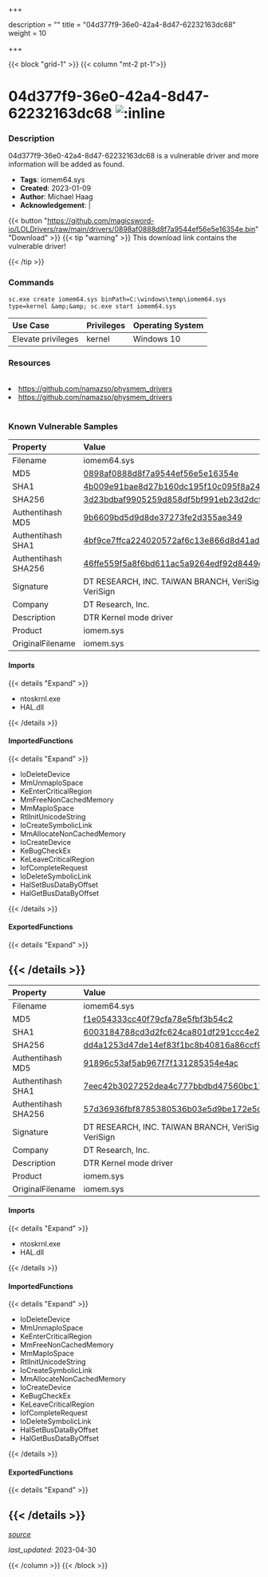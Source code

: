 +++

description = ""
title = "04d377f9-36e0-42a4-8d47-62232163dc68"
weight = 10

+++


{{< block "grid-1" >}}
{{< column "mt-2 pt-1">}}


# 04d377f9-36e0-42a4-8d47-62232163dc68 ![:inline](/images/twitter_verified.png) 


### Description

04d377f9-36e0-42a4-8d47-62232163dc68 is a vulnerable driver and more information will be added as found.
- **Tags**: iomem64.sys
- **Created**: 2023-01-09
- **Author**: Michael Haag
- **Acknowledgement**:  | [](https://twitter.com/)

{{< button "https://github.com/magicsword-io/LOLDrivers/raw/main/drivers/0898af0888d8f7a9544ef56e5e16354e.bin" "Download" >}}
{{< tip "warning" >}}
This download link contains the vulnerable driver!

{{< /tip >}}

### Commands

```
sc.exe create iomem64.sys binPath=C:\windows\temp\iomem64.sys type=kernel &amp;&amp; sc.exe start iomem64.sys
```

| Use Case | Privileges | Operating System | 
|:---- | ---- | ---- |
| Elevate privileges | kernel | Windows 10 |

### Resources
<br>
<li><a href=" https://github.com/namazso/physmem_drivers"> https://github.com/namazso/physmem_drivers</a></li>
<li><a href="https://github.com/namazso/physmem_drivers">https://github.com/namazso/physmem_drivers</a></li>
<br>

### Known Vulnerable Samples

| Property           | Value |
|:-------------------|:------|
| Filename           | iomem64.sys |
| MD5                | [0898af0888d8f7a9544ef56e5e16354e](https://www.virustotal.com/gui/file/0898af0888d8f7a9544ef56e5e16354e) |
| SHA1               | [4b009e91bae8d27b160dc195f10c095f8a2441e1](https://www.virustotal.com/gui/file/4b009e91bae8d27b160dc195f10c095f8a2441e1) |
| SHA256             | [3d23bdbaf9905259d858df5bf991eb23d2dc9f4ecda7f9f77839691acef1b8c4](https://www.virustotal.com/gui/file/3d23bdbaf9905259d858df5bf991eb23d2dc9f4ecda7f9f77839691acef1b8c4) |
| Authentihash MD5   | [9b6609bd5d9d8de37273fe2d355ae349](https://www.virustotal.com/gui/search/authentihash%253A9b6609bd5d9d8de37273fe2d355ae349) |
| Authentihash SHA1  | [4bf9ce7ffca224020572af6c13e866d8d41ad5bf](https://www.virustotal.com/gui/search/authentihash%253A4bf9ce7ffca224020572af6c13e866d8d41ad5bf) |
| Authentihash SHA256| [46ffe559f5a8f6bd611ac5a9264edf92d8449d8d31b2ddf6b2add5971e309c56](https://www.virustotal.com/gui/search/authentihash%253A46ffe559f5a8f6bd611ac5a9264edf92d8449d8d31b2ddf6b2add5971e309c56) |
| Signature         | DT RESEARCH, INC. TAIWAN BRANCH, VeriSign Class 3 Code Signing 2010 CA, VeriSign   |
| Company           | DT Research, Inc. |
| Description       | DTR Kernel mode driver |
| Product           | iomem.sys |
| OriginalFilename  | iomem.sys |


#### Imports
{{< details "Expand" >}}
* ntoskrnl.exe
* HAL.dll

{{< /details >}}
#### ImportedFunctions
{{< details "Expand" >}}
* IoDeleteDevice
* MmUnmapIoSpace
* KeEnterCriticalRegion
* MmFreeNonCachedMemory
* MmMapIoSpace
* RtlInitUnicodeString
* IoCreateSymbolicLink
* MmAllocateNonCachedMemory
* IoCreateDevice
* KeBugCheckEx
* KeLeaveCriticalRegion
* IofCompleteRequest
* IoDeleteSymbolicLink
* HalSetBusDataByOffset
* HalGetBusDataByOffset

{{< /details >}}
#### ExportedFunctions
{{< details "Expand" >}}

{{< /details >}}
-----
| Property           | Value |
|:-------------------|:------|
| Filename           | iomem64.sys |
| MD5                | [f1e054333cc40f79cfa78e5fbf3b54c2](https://www.virustotal.com/gui/file/f1e054333cc40f79cfa78e5fbf3b54c2) |
| SHA1               | [6003184788cd3d2fc624ca801df291ccc4e225ee](https://www.virustotal.com/gui/file/6003184788cd3d2fc624ca801df291ccc4e225ee) |
| SHA256             | [dd4a1253d47de14ef83f1bc8b40816a86ccf90d1e624c5adf9203ae9d51d4097](https://www.virustotal.com/gui/file/dd4a1253d47de14ef83f1bc8b40816a86ccf90d1e624c5adf9203ae9d51d4097) |
| Authentihash MD5   | [91896c53af5ab967f7f131285354e4ac](https://www.virustotal.com/gui/search/authentihash%253A91896c53af5ab967f7f131285354e4ac) |
| Authentihash SHA1  | [7eec42b3027252dea4c777bbdbd47560bc179986](https://www.virustotal.com/gui/search/authentihash%253A7eec42b3027252dea4c777bbdbd47560bc179986) |
| Authentihash SHA256| [57d36936fbf8785380536b03e5d9be172e5dd5c3bf435e19875a80aa96f97e1f](https://www.virustotal.com/gui/search/authentihash%253A57d36936fbf8785380536b03e5d9be172e5dd5c3bf435e19875a80aa96f97e1f) |
| Signature         | DT RESEARCH, INC. TAIWAN BRANCH, VeriSign Class 3 Code Signing 2010 CA, VeriSign   |
| Company           | DT Research, Inc. |
| Description       | DTR Kernel mode driver |
| Product           | iomem.sys |
| OriginalFilename  | iomem.sys |


#### Imports
{{< details "Expand" >}}
* ntoskrnl.exe
* HAL.dll

{{< /details >}}
#### ImportedFunctions
{{< details "Expand" >}}
* IoDeleteDevice
* MmUnmapIoSpace
* KeEnterCriticalRegion
* MmFreeNonCachedMemory
* MmMapIoSpace
* RtlInitUnicodeString
* IoCreateSymbolicLink
* MmAllocateNonCachedMemory
* IoCreateDevice
* KeBugCheckEx
* KeLeaveCriticalRegion
* IofCompleteRequest
* IoDeleteSymbolicLink
* HalSetBusDataByOffset
* HalGetBusDataByOffset

{{< /details >}}
#### ExportedFunctions
{{< details "Expand" >}}

{{< /details >}}
-----



[*source*](https://github.com/magicsword-io/LOLDrivers/tree/main/yaml/04d377f9-36e0-42a4-8d47-62232163dc68.yaml)

*last_updated:* 2023-04-30








{{< /column >}}
{{< /block >}}
